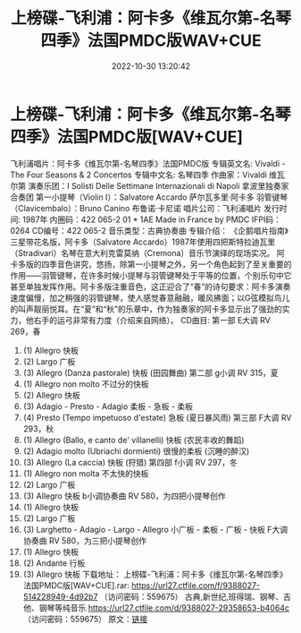 ﻿---
title: 上榜碟-飞利浦：阿卡多《维瓦尔第-名琴四季》法国PMDC版WAV+CUE
date: 2022-10-30 13:20:42
categories: 古典音乐、新世纪、纯音雅乐
tags: 纯音雅乐
---
# 上榜碟-飞利浦：阿卡多《维瓦尔第-名琴四季》法国PMDC版[WAV+CUE]

飞利浦唱片：阿卡多《维瓦尔第-名琴四季》法国PMDC版
专辑英文名: Vivaldi - The Four Seasons & 2 Concertos
专辑中文名: 名琴四季
作曲家：Vivaldi 维瓦尔第
演奏乐团：I Solisti Delle Settimane Internazionali di Napoli
拿波里独奏家合奏团
第一小提琴（Violin I）：Salvatore Accardo 萨尔瓦多里·阿卡多
羽管键琴（Clavicembalo）：Bruno Canino 布鲁诺·卡尼诺
唱片公司：飞利浦唱片
发行时间: 1987年
内圈码：422 065-2 01 * 1AE Made in France by PMDC
IFPI码：0264
CD编号：422 065-2
音乐类型：古典协奏曲
专辑介绍：
《企鹅唱片指南》三星带花名版，阿卡多（Salvatore
Accardo）1987年使用四把斯特拉迪瓦里（Stradivari）名琴在意大利克雷莫纳（Cremona）音乐节演绎的现场实况。
阿卡多版的四季音色讲究，悠扬，除第一小提琴之外，另一个角色起到了至关重要的作用——羽管键琴，在许多时候小提琴与羽管键琴处于平等的位置，个别乐句中它甚至单独发挥作用。阿卡多版注重音色，这正迎合了“春”的诗句要求：阿卡多演奏速度偏慢，加之稍强的羽管键琴，使人感觉春意融融，暖风拂面；以G弦模拟鸟儿的叫声靓丽悦耳。在“夏”和“秋”的乐章中，作为独奏家的阿卡多显示出了强劲的实力，他右手的运弓非常有力度（介绍来自网络）。
CD曲目:
第一部 E大调 RV 269，春
01. (1) Allegro 快板
02. (2) Largo 广板
03. (3) Allegro (Danza pastorale) 快板 (田园舞曲)
第二部 g小调 RV 315，夏
04. (1) Allegro non molto 不过分的快板
05. (2) Allegro 快板
06. (3) Adagio - Presto - Adagio 柔板 - 急板 - 柔板
07. (4) Presto (Tempo impetuoso d'estate) 急板 (夏日暴风雨)
第三部 F大调 RV 293，秋
08. (1) Allegro (Ballo, e canto de' villanelli) 快板 (农民丰收的舞蹈)
09. (2) Adagio molto (Ubriachi dormienti) 很慢的柔板 (沉睡的醉汉)
10. (3) Allegro (La caccia) 快板 (狩猎)
第四部 f小调 RV 297，冬
11. (1) Allegro non molta 不太快的快板
12. (2) Largo 广板
13. (3) Allegro 快板
b小调协奏曲 RV 580，为四把小提琴创作
14. (1) Allegro 快板
15. (2) Largo 广板
16. (3) Larghetto - Adagio - Largo - Allegro 小广板 - 柔板 - 广板 -
快板
F大调协奏曲 RV 580，为三把小提琴创作
17. (1) Allegro 快板
18. (2) Andante 行板
19. (3) Allegro 快板
下载地址：
上榜碟-飞利浦：阿卡多《维瓦尔第-名琴四季》法国PMDC版[WAV+CUE].rar: https://url27.ctfile.com/f/9388027-514228949-4d92b7
（访问密码：559675）
古典,新世纪,班得瑞、钢琴、吉他、钢琴等纯音乐
https://url27.ctfile.com/d/9388027-29358653-b4064c
（访问密码：559675）
原文：[链接](https://blog.sina.com.cn/s/blog_1647c7e760103102l.html)